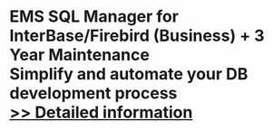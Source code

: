 # EMS SQL Manager for InterBase/Firebird (Business) + 3 Year Maintenance<br />Simplify and automate your DB development process<br />[>> Detailed information](https://secure.shareit.com/shareit/product.html?productid=300068018&affiliateid=200057808)